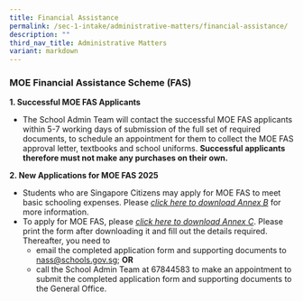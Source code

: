 ```yaml
---
title: Financial Assistance
permalink: /sec-1-intake/administrative-matters/financial-assistance/
description: ""
third_nav_title: Administrative Matters
variant: markdown
---
```

### MOE Financial Assistance Scheme (FAS)

**1. Successful MOE FAS Applicants**

- The School Admin Team will contact the successful MOE FAS applicants within 5-7 working days of submission of the full set of required documents, to schedule an appointment for them to collect the MOE FAS approval letter, textbooks and school uniforms. **Successful applicants therefore must not make any purchases on their own.**

**2. New Applications for MOE FAS 2025**

* Students who are Singapore Citizens may apply for MOE FAS to meet basic schooling expenses. Please *[click here to download Annex B](/files/Sec%201%20Intake%202025/Annex_B_MOE_FAS_pamphlet.pdf)* for more information.
* To apply for MOE FAS, please *[click here to download Annex C](/files/Sec%201%20Intake%202025/Annex_C_MOE_FAS_Application_Form_2025.pdf)*. Please print the form after downloading it and fill out the details required. Thereafter, you need to
	* email the completed application form and supporting documents to [nass@schools.gov.sg](mailto:nass@schools.gov.sg); **OR** 
	* call the School Admin Team at 67844583 to make an appointment to submit the completed application form and supporting documents to the General Office.